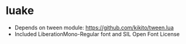 # luake
* Depends on tween module: https://github.com/kikito/tween.lua
* Included LiberationMono-Regular font and SIL Open Font License
